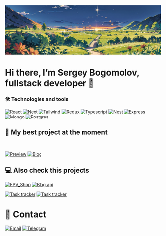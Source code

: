 ![Header](https://github.com/SergeyBogomolovv/sergeybogomolovv/blob/main/assets/bg.png?raw=true)

# Hi there, I’m Sergey Bogomolov, fullstack developer 👋

### 🛠️ Technologies and tools

![React](https://img.shields.io/badge/React-grey?style=for-the-badge&logo=react)
![Next](https://img.shields.io/badge/Next.js-grey?style=for-the-badge&logo=next.js)
![Tailwind](https://img.shields.io/badge/tailwindcss-grey?style=for-the-badge&logo=tailwindcss)
![Redux](https://img.shields.io/badge/redux_toolkit-grey?style=for-the-badge&logo=redux)
![Typescript](https://img.shields.io/badge/Typescript-grey?style=for-the-badge&logo=typescript)
![Nest](https://img.shields.io/badge/nest.js-grey?style=for-the-badge&logo=nestjs)
![Express](https://img.shields.io/badge/express.js-grey?style=for-the-badge&logo=express)
![Mongo](https://img.shields.io/badge/mongo-grey?style=for-the-badge&logo=mongodb)
![Postgres](https://img.shields.io/badge/postgres-grey?style=for-the-badge&logo=postgresql)

## 🎯 My best project at the moment

<a href='https://next-blog-xhr.vercel.app/'><img src='https://github.com/SergeyBogomolovv/sergeybogomolovv/blob/main/assets/Screenshot%202024-03-21%20at%2020.31.43.png?raw=true' alt='' style='width: 40%'/></a>

[![Preview](https://img.shields.io/badge/Preview-black?style=for-the-badge&logo=vercel)](https://next-blog-xhr.vercel.app)
[![Blog](https://img.shields.io/badge/Repo-grey?style=for-the-badge&logo=github)](https://github.com/SergeyBogomolovv/next-blog)

## 💻 Also check this projects

[![FPV_Shop](https://img.shields.io/badge/FPV_Shop-503fe8?style=for-the-badge&logo=react)](https://github.com/SergeyBogomolovv/FPV-shop)
[![Blog api](https://img.shields.io/badge/Blog_api-a13fe8?style=for-the-badge&logo=nestjs)](https://github.com/SergeyBogomolovv/nest-blog-api)

[![Task tracker](https://img.shields.io/badge/Task_tracker-black?style=for-the-badge&logo=react)](https://task-tracker-iota-flax.vercel.app/)
[![Task tracker](https://img.shields.io/badge/Repo-grey?style=for-the-badge&logo=github)](https://github.com/SergeyBogomolovv/KanBan-TaskTracker)

# 📱 Contact

<a href='mailto:bogomolovs693@gmail.com'>![Email](https://img.shields.io/badge/email-black?style=for-the-badge&logo=gmail)</a>
[![Telegram](https://img.shields.io/badge/Telegram-black?style=for-the-badge&logo=telegram)](https://telegram.me/grekassoq)
